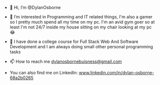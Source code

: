 - 👋 Hi, I’m @DylanOsborne
- 👀 I’m interested in Programming and IT related things, I'm also a gamer so I pretty much spend all my time on my pc. I'm an avid gym goer so at least I'm not 24/7 inside my house sitting on my chair looking at my pc😂
- 🌱 I have done a college course for Full Stack Web And Software Development and I am always doing small other personal programming tasks

- 📫 How to reach me dylanosbornebuisness@gmail.com
- You can also find me on LinkedIn: www.linkedin.com/in/dylan-osborne-68a2b0265

<!---
DylanOsborne/DylanOsborne is a ✨ special ✨ repository because its `README.md` (this file) appears on your GitHub profile.
You can click the Preview link to take a look at your changes.
--->
